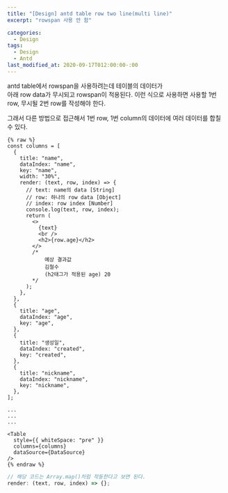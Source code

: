 ```yaml
---
title: "[Design] antd table row two line(multi line)"
excerpt: "rowspan 사용 안 함"

categories:
  - Design
tags:
  - Design
  - Antd
last_modified_at: 2020-09-17T012:00:00-:00
---
```


antd table에서 rowspan을 사용하려는데 테이블의 데이터가 <br />
아래 row data가 무시되고 rowspan이 적용된다.
이런 식으로 사용하면 사용할 1번 row, 무시될 2번 row를 작성해야 한다.

그래서 다른 방법으로 접근해서 1번 row, 1번 column의 데이터에
여러 데이터를 합칠 수 있다.

```react
{% raw %}
const columns = [
  {
    title: "name",
    dataIndex: "name",
    key: "name",
    width: "30%",
    render: (text, row, index) => {
      // text: name의 data [String]
      // row: 하나의 row data [Object]
      // index: row index [Number]
      console.log(text, row, index);
      return (
        <>
          {text}
          <br />
          <h2>{row.age}</h2>
        </>
        /*
            예상 결과값
            김철수
            (h2태그가 적용된 age) 20
        */
      );
    },
  },
  {
    title: "age",
    dataIndex: "age",
    key: "age",
  },
  {
    title: "생성일",
    dataIndex: "created",
    key: "created",
  },
  {
    title: "nickname",
    dataIndex: "nickname",
    key: "nickname",
  },
];

...
...
...

<Table
  style={{ whiteSpace: "pre" }}
  columns={columns}
  dataSource={DataSource}
/>
{% endraw %}
```

```javascript
// 해당 코드는 Array.map()처럼 작동한다고 보면 된다.
render: (text, row, index) => {};
```
